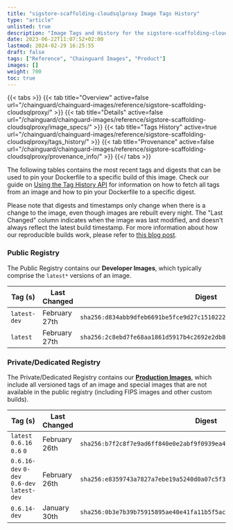 ```yaml
---
title: "sigstore-scaffolding-cloudsqlproxy Image Tags History"
type: "article"
unlisted: true
description: "Image Tags and History for the sigstore-scaffolding-cloudsqlproxy Chainguard Image"
date: 2023-06-22T11:07:52+02:00
lastmod: 2024-02-29 16:25:55
draft: false
tags: ["Reference", "Chainguard Images", "Product"]
images: []
weight: 700
toc: true
---
```


{{< tabs >}}
{{< tab title="Overview" active=false url="/chainguard/chainguard-images/reference/sigstore-scaffolding-cloudsqlproxy/" >}}
{{< tab title="Details" active=false url="/chainguard/chainguard-images/reference/sigstore-scaffolding-cloudsqlproxy/image_specs/" >}}
{{< tab title="Tags History" active=true url="/chainguard/chainguard-images/reference/sigstore-scaffolding-cloudsqlproxy/tags_history/" >}}
{{< tab title="Provenance" active=false url="/chainguard/chainguard-images/reference/sigstore-scaffolding-cloudsqlproxy/provenance_info/" >}}
{{</ tabs >}}

The following tables contains the most recent tags and digests that can be used to pin your Dockerfile to a specific build of this image. Check our guide on [Using the Tag History API](/chainguard/chainguard-images/using-the-tag-history-api/) for information on how to fetch all tags from an image and how to pin your Dockerfile to a specific digest.

Please note that digests and timestamps only change when there is a change to the image, even though images are rebuilt every night. The "Last Changed" column indicates when the image was last modified, and doesn't always reflect the latest build timestamp. For more information about how our reproducible builds work, please refer to [this blog post](https://www.chainguard.dev/unchained/reproducing-chainguards-reproducible-image-builds).

### Public Registry
The Public Registry contains our **Developer Images**, which typically comprise the `latest*` versions of an image.

| Tag (s)       | Last Changed  | Digest                                                                    |
|---------------|---------------|---------------------------------------------------------------------------|
|  `latest-dev` | February 27th | `sha256:d834abb9dfeb6691be5fce9d27c15102227b8d94edcd763f26908dd9de23cad0` |
|  `latest`     | February 27th | `sha256:2c8ebd7fe68aa1861d5917b4c2692e2db82225dcb17944c8bb67206bd3fcbd83` |


### Private/Dedicated Registry
The Private/Dedicated Registry contains our **[Production Images](https://www.chainguard.dev/chainguard-images)**, which include all versioned tags of an image and special images that are not available in the public registry (including FIPS images and other custom builds).

| Tag (s)                                      | Last Changed  | Digest                                                                    |
|----------------------------------------------|---------------|---------------------------------------------------------------------------|
|  `latest` `0.6.16` `0.6` `0`                 | February 26th | `sha256:b7f2c8f7e9ad6ff840e0e2abf9f0939ea408f0eb46cf1ba4e663797a77b56e84` |
|  `0.6.16-dev` `0-dev` `0.6-dev` `latest-dev` | February 26th | `sha256:e8359743a7827a7ebe19a5240d0a07c5f3c98a3a9b701ad83ab35d48b9080025` |
|  `0.6.14-dev`                                | January 30th  | `sha256:0b3e7b39b75915895ae40e41fa11b5f5ac8ef2fc7465463296956558e0f2e9ba` |

